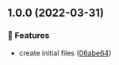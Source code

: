 ## 1.0.0 (2022-03-31)


### :tada: Features

* create initial files ([06abe64](https://github.com/klauskpm/gh-actions-test/commit/06abe6472625bcf7924f4a76410391bf9483f501))
